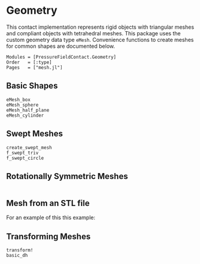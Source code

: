 # Geometry

This contact implementation represents rigid objects with triangular meshes and compliant objects with tetrahedral meshes.
This package uses the custom geometry data type `eMesh`.
Convenience functions to create meshes for common shapes are documented below.

```@autodocs
Modules = [PressureFieldContact.Geometry]
Order   = [:type]
Pages   = ["mesh.jl"]
```

## Basic Shapes

```@docs
eMesh_box
eMesh_sphere
eMesh_half_plane
eMesh_cylinder
```

## Swept Meshes

```@docs
create_swept_mesh
f_swept_triv
f_swept_circle
```

## Rotationally Symmetric Meshes

```@docs
```

## Mesh from an STL file

For an example of this this example:


## Transforming Meshes

```@docs
transform!
basic_dh
```
